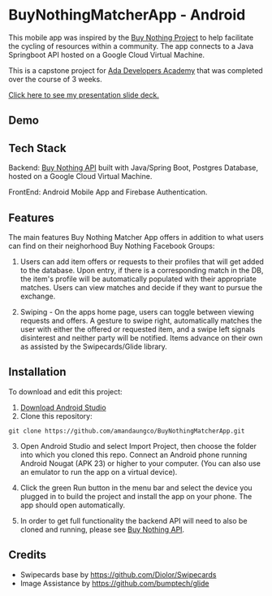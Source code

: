 # BuyNothingMatcherApp - Android

This mobile app was inspired by the [Buy Nothing Project](https://buynothingproject.org/) to help facilitate the cycling of resources within a community. The app connects to a Java Springboot API hosted on a Google Cloud Virtual Machine. 


This is a capstone project for [Ada Developers Academy](https://www.adadevelopersacademy.org/) that was completed over the course of 3 weeks. 

[Click here to see my presentation slide deck.](https://docs.google.com/presentation/d/e/2PACX-1vQCf1LbTPrBSkA8FpuZs7ixOmnZhZ8XAKOVetnwFlqUN2YH59MB2ANMpuQdbSA--ct75dJ9h9vmdFTF/pub?start=false&loop=false&delayms=10000&slide=id.g4e62447b99_0_10)


## Demo


## Tech Stack
Backend: [Buy Nothing API](https://github.com/amandaungco/capstoneBuyNothingAPI) built with Java/Spring Boot, Postgres Database, hosted on a Google Cloud Virtual Machine.

FrontEnd: Android Mobile App and Firebase Authentication.


## Features
The main features Buy Nothing Matcher App offers in addition to what users can find on their neighorhood Buy Nothing Facebook Groups: 
1. Users can add item offers or requests to their profiles that will get added to the database. Upon entry, if there is a corresponding match in the DB, the item's profile will be automatically populated with their appropriate matches. Users can view matches and decide if they want to pursue the exchange. 

2. Swiping - On the apps home page, users can toggle between viewing requests and offers. A gesture to swipe right, automatically matches the user with either the offered or requested item, and a swipe left signals disinterest and neither party will be notified. Items advance on their own as assisted by the Swipecards/Glide library.


## Installation

To download and edit this project: 
1. [Download Android Studio](https://developer.android.com/studio/)
2. Clone this repository:
```
git clone https://github.com/amandaungco/BuyNothingMatcherApp.git
```
3. Open Android Studio and select Import Project, then choose the folder into which you cloned this repo.
Connect an Android phone running Android Nougat (APK 23) or higher to your computer. (You can also use an emulator to run the app on a virtual device).

4. Click the green Run button in the menu bar and select the device you plugged in to build the project and install the app on your phone. The app should open automatically.

5. In order to get full functionality the backend API will need to also be cloned and running, please see [Buy Nothing API](https://github.com/amandaungco/capstoneBuyNothingAPI).

## Credits

 * Swipecards base by https://github.com/Diolor/Swipecards
 * Image Assistance by https://github.com/bumptech/glide
